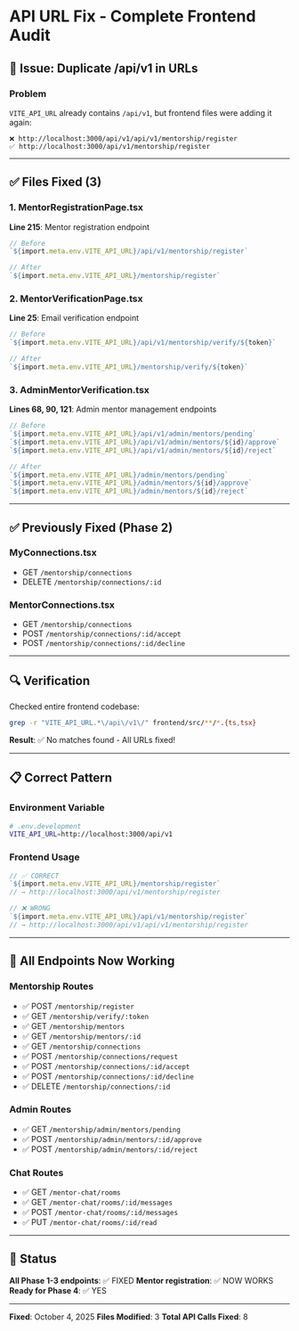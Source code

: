 # API URL Fix - Complete Frontend Audit

## 🐛 Issue: Duplicate /api/v1 in URLs

### Problem
`VITE_API_URL` already contains `/api/v1`, but frontend files were adding it again:
```
❌ http://localhost:3000/api/v1/api/v1/mentorship/register
✅ http://localhost:3000/api/v1/mentorship/register
```

---

## ✅ Files Fixed (3)

### 1. MentorRegistrationPage.tsx
**Line 215**: Mentor registration endpoint
```typescript
// Before
`${import.meta.env.VITE_API_URL}/api/v1/mentorship/register`

// After
`${import.meta.env.VITE_API_URL}/mentorship/register`
```

### 2. MentorVerificationPage.tsx
**Line 25**: Email verification endpoint
```typescript
// Before
`${import.meta.env.VITE_API_URL}/api/v1/mentorship/verify/${token}`

// After
`${import.meta.env.VITE_API_URL}/mentorship/verify/${token}`
```

### 3. AdminMentorVerification.tsx
**Lines 68, 90, 121**: Admin mentor management endpoints
```typescript
// Before
`${import.meta.env.VITE_API_URL}/api/v1/admin/mentors/pending`
`${import.meta.env.VITE_API_URL}/api/v1/admin/mentors/${id}/approve`
`${import.meta.env.VITE_API_URL}/api/v1/admin/mentors/${id}/reject`

// After
`${import.meta.env.VITE_API_URL}/admin/mentors/pending`
`${import.meta.env.VITE_API_URL}/admin/mentors/${id}/approve`
`${import.meta.env.VITE_API_URL}/admin/mentors/${id}/reject`
```

---

## ✅ Previously Fixed (Phase 2)

### MyConnections.tsx
- GET `/mentorship/connections`
- DELETE `/mentorship/connections/:id`

### MentorConnections.tsx
- GET `/mentorship/connections`
- POST `/mentorship/connections/:id/accept`
- POST `/mentorship/connections/:id/decline`

---

## 🔍 Verification

Checked entire frontend codebase:
```bash
grep -r "VITE_API_URL.*\/api\/v1\/" frontend/src/**/*.{ts,tsx}
```

**Result**: ✅ No matches found - All URLs fixed!

---

## 📋 Correct Pattern

### Environment Variable
```bash
# .env.development
VITE_API_URL=http://localhost:3000/api/v1
```

### Frontend Usage
```typescript
// ✅ CORRECT
`${import.meta.env.VITE_API_URL}/mentorship/register`
// → http://localhost:3000/api/v1/mentorship/register

// ❌ WRONG
`${import.meta.env.VITE_API_URL}/api/v1/mentorship/register`
// → http://localhost:3000/api/v1/api/v1/mentorship/register
```

---

## 🎯 All Endpoints Now Working

### Mentorship Routes
- ✅ POST `/mentorship/register`
- ✅ GET `/mentorship/verify/:token`
- ✅ GET `/mentorship/mentors`
- ✅ GET `/mentorship/mentors/:id`
- ✅ GET `/mentorship/connections`
- ✅ POST `/mentorship/connections/request`
- ✅ POST `/mentorship/connections/:id/accept`
- ✅ POST `/mentorship/connections/:id/decline`
- ✅ DELETE `/mentorship/connections/:id`

### Admin Routes
- ✅ GET `/mentorship/admin/mentors/pending`
- ✅ POST `/mentorship/admin/mentors/:id/approve`
- ✅ POST `/mentorship/admin/mentors/:id/reject`

### Chat Routes
- ✅ GET `/mentor-chat/rooms`
- ✅ GET `/mentor-chat/rooms/:id/messages`
- ✅ POST `/mentor-chat/rooms/:id/messages`
- ✅ PUT `/mentor-chat/rooms/:id/read`

---

## 🚀 Status

**All Phase 1-3 endpoints**: ✅ FIXED
**Mentor registration**: ✅ NOW WORKS
**Ready for Phase 4**: ✅ YES

---

**Fixed**: October 4, 2025
**Files Modified**: 3
**Total API Calls Fixed**: 8
